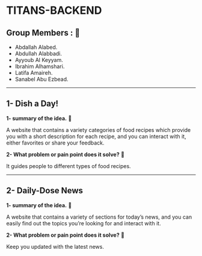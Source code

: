 # TITANS-BACKEND
## Group Members : 👥
- Abdallah Alabed.
- Abdullah Alabbadi.
- Ayyoub Al Keyyam.
- Ibrahim Alhamshari.
- Latifa Amaireh.
- Sanabel Abu Ezbead.
-------------------------------------------------------------------------------------------------------------------

## 1- Dish a Day!

**1- summary of the idea.** :pushpin:

A website that contains a variety categories of food recipes which provide you with a short description for each recipe, and you can interact with it, either favorites or share your feedback.

  
**2- What problem or pain point does it solve?** :pushpin:

It guides people to different types of food recipes.

-------------------------------------------------------------------------------------------------------------------

## 2- Daily-Dose News

**1- summary of the idea.** :pushpin:
  
A website that contains a variety of sections for today’s news, and you can easily find out the topics you’re looking for and interact with it. 
  
**2- What problem or pain point does it solve?** :pushpin:
  
Keep you updated with the latest news.

